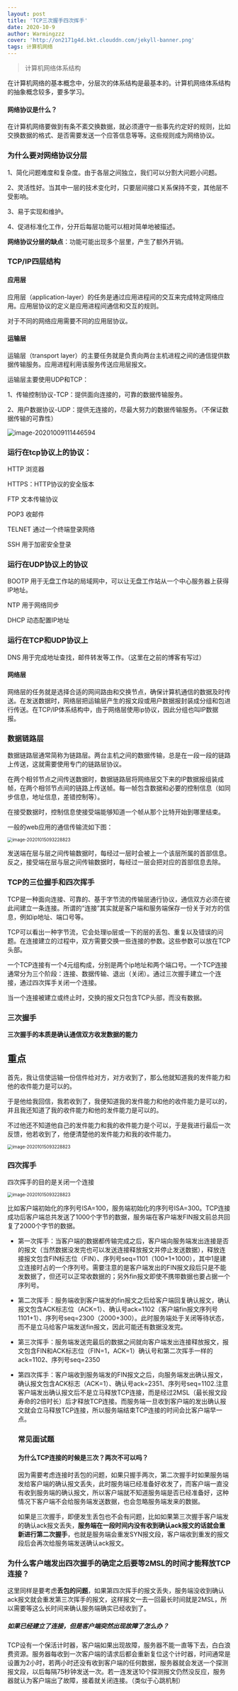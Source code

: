 ```yaml
---
layout: post
title: 'TCP三次握手四次挥手'
date: 2020-10-9
author: Warmingzzz
cover: 'http://on2171g4d.bkt.clouddn.com/jekyll-banner.png'
tags: 计算机网络
---
```


>计算机网络体系结构

在计算机网络的基本概念中，分层次的体系结构是最基本的。计算机网络体系结构的抽象概念较多，要多学习。

#### 网络协议是什么？

在计算机网络要做到有条不紊交换数据，就必须遵守一些事先约定好的规则，比如交换数据的格式、是否需要发送一个应答信息等等。这些规则成为网络协议。

### 为什么要对网络协议分层

1、简化问题难度和复杂度。由于各层之间独立，我们可以分割大问题小问题。

2、灵活性好。当其中一层的技术变化时，只要层间接口关系保持不变，其他层不受影响。

3、易于实现和维护。

4、促进标准化工作，分开后每层功能可以相对简单地被描述。

**网络协议分层的缺点**：功能可能出现多个层里，产生了额外开销。

### TCP/IP四层结构

#### 应用层

应用层（application-layer）的任务是通过应用进程间的交互来完成特定网络应用。应用层协议的定义是应用进程间通信和交互的规则。

对于不同的网络应用需要不同的应用层协议。

#### 运输层

运输层（transport layer）的主要任务就是负责向两台主机进程之间的通信提供数据传输服务。应用进程利用该服务传送应用层报文。

运输层主要使用UDP和TCP：

1、传输控制协议-TCP：提供面向连接的，可靠的数据传输服务。

2、用户数据协议-UDP：提供无连接的，尽最大努力的数据传输服务。（不保证数据传输的可靠性）

![image-20201009111446594](../assets/img/image-20201009111446594.png)

### 运行在tcp协议上的协议：

HTTP 浏览器

HTTPS：HTTP协议的安全版本

FTP 文本传输协议

POP3 收邮件

TELNET 通过一个终端登录网络

SSH 用于加密安全登录

### 运行在UDP协议上的协议

BOOTP 用于无盘工作站的局域网中，可以让无盘工作站从一个中心服务器上获得IP地址。

NTP 用于网络同步

DHCP 动态配置IP地址

### 运行在TCP和UDP协议上

DNS 用于完成地址查找，邮件转发等工作。（这里在之前的博客有写过）



#### 网络层

网络层的任务就是选择合适的网间路由和交换节点，确保计算机通信的数据及时传送。在发送数据时，网络层把运输层产生的报文段或用户数据报封装成分组和包进行传送。在TCP/IP体系结构中，由于网络层使用ip协议，因此分组也叫IP数据报。

### 数据链路层

数据链路层通常简称为链路层。两台主机之间的数据传输，总是在一段一段的链路上传送，这就需要使用专门的链路层协议。

在两个相邻节点之间传送数据时，数据链路层将网络层交下来的IP数据报组装成帧，在两个相邻节点间的链路上传送帧。每一帧包含数据和必要的控制信息（如同步信息，地址信息，差错控制等）。

在接受数据时，控制信息使接受端能够知道一个帧从那个比特开始到哪里结束。

一般的web应用的通信传输流如下图：

<img src="assets/img/image-20201009112821374.png" alt="image-20201015093228823" style="zoom:70%;" />



发送端在层与层之间传输数据时，每经过一层时会被上一个该层所属的首部信息。反之，接受端在层与层之间传输数据时，每经过一层会把对应的首部信息去除。

### TCP的三位握手和四次挥手

TCP是一种面向连接、可靠的、基于字节流的传输层通行协议，通信双方必须在彼此间建立一条连接。所谓的“连接”其实就是客户端和服务端保存一份关于对方的信息，例如ip地址、端口号等。

TCP可以看出一种字节流，它会处理ip层或一下的层的丢包、重复以及错误的问题。在连接建立的过程中，双方需要交换一些连接的参数。这些参数可以放在TCP头部。

一个TCP连接有一个4元组构成，分别是两个ip地址和两个端口号。一个TCP连接通常分为三个阶段：连接、数据传输、退出（关闭）。通过三次握手建立一个连接，通过四次挥手关闭一个连接。

当一个连接被建立或终止时，交换的报文只包含TCP头部，而没有数据。

### 三次握手

**三次握手的本质是确认通信双方收发数据的能力**

## 重点 



首先，我让信使运输一份信件给对方，对方收到了，那么他就知道我的发件能力和他的收件能力是可以的。

于是他给我回信，我若收到了，我便知道我的发件能力和他的收件能力是可以的，并且我还知道了我的收件能力和他的发件能力是可以的。

不过他还不知道他自己的发件能力和我的收件能力是个可以，于是我进行最后一次反馈，他若收到了，他便清楚他的发件能力和我的收件能力。

<img src="/assets/img/image-20201009144241489.png" alt="image-20201015093228823" style="zoom:70%;" />



### 四次挥手

四次挥手的目的是关闭一个连接

<img src="/assets/img/image-20201009144444772.png" alt="image-20201015093228823" style="zoom:70%;" />

比如客户端初始化的序列号ISA=100，服务端初始化的序列号ISA=300。TCP连接成功后客户端总共发送了1000个字节的数据，服务端在客户端发FIN报文前总共回复了2000个字节的数据。

- 第一次挥手：当客户端的数据都传输完成之后，客户端向服务端发出连接是否的报文（当然数据没发完也可以发送连接释放报文并停止发送数据），释放连接报文包含FIN标志位（FIN）、序列号seq=1101（100+1+1000），其中1是建立连接时占的一个序列号。需要注意的是客户端发出的FIN报文段后只是不能发数据了，但还可以正常收数据的；另外fin报文即使不携带数据也要占据一个序列号。

- 第二次挥手：服务端收到客户端发的fin报文之后给客户端回复确认报文，确认报文包含ACK标志位（ACK=1）、确认号ack=1102（客户端fin报文序列号1101+1）、序列号seq=2300（2000+300）。此时服务端处于关闭等待状态，而不是立马给客户端发送fin报文，因此可能还有数据没发完。

- 第三次挥手：服务端发送完最后的数据之间就向客户端发出连接释放报文，报文包含FIN和ACK标志位（FIN=1，ACK=1）确认号和第二次挥手一样的ack=1102、序列号seq=2350

- 第四次挥手：客户端收到服务端发的FIN报文之后，向服务端发出确认报文，确认报文包含ACK标志（ACK=1）、确认号ack=2351、序列号seq=1102.注意客户端发出确认报文后不是立马释放TCP连接，而是经过2MSL（最长报文段寿命的2倍时长）后才释放TCP连接。而服务端一旦收到客户端的发出确认报文就会立马释放TCP连接，所以服务端结束TCP连接的时间会比客户端早一点。

  ### 常见面试题

  #### 为什么TCP连接的时候是三次？两次不可以吗？

  因为需要考虑连接时丢包的问题，如果只握手两次，第二次握手时如果服务端发给客户端的确认报文丢失，此时服务端已经准备好收发了，而客户端一直没有收到服务端的确认报文，所以客户端就不知道服务端是否已经准备好，这种情况下客户端不会给服务端发送数据，也会忽略服务端发来的数据。

  如果是三次握手，即便发生丢包也不会有问题，比如如果第三次握手客户端发的确认ack报文丢失，**服务端在一段时间内没有收到确认ack报文的话就会重新进行第二次握手**，也就是服务端会重发SYN报文段，客户端收到重发的报文段后会再次给服务端发送确认ack报文。

### 为什么客户端发出四次握手的确定之后要等2MSL的时间才能释放TCP连接？

这里同样是要考虑**丢包的问题**，如果第四次挥手的报文丢失，服务端没收到确认ack报文就会重发第三次挥手的报文，这样报文一去一回最长时间就是2MSL，所以需要等这么长时间来确认服务端确实已经收到了。

##### 如果已经建立了连接，但是客户端突然出现故障了怎么办？

TCP设有一个保活计时器，客户端如果出现故障，服务器不能一直等下去，白白浪费资源。服务器每收到一次客户端的请求后都会重新复位这个计时器，时间通常是设置为2小时，若两小时还没有收到客户端的任何数据，服务器就会发送一个探测报文段，以后每隔75秒钟发送一次。若一连发送10个探测报文仍然没反应，服务器就认为客户端出了故障，接着就关闭连接。（类似于心跳机制）